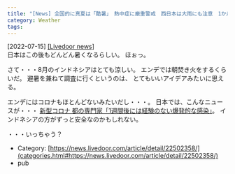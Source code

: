 ```yaml
---
title: "[News] 全国的に真夏は「酷暑」　熱中症に厳重警戒　西日本は大雨にも注意　1か月予報 ---エンデに調査を兼ねて避暑に行ってしまおうかな"
category: Weather
tags: 
---
```


[2022-07-15] [[Livedoor news]](https://news.livedoor.com/article/detail/22502358/)  
 日本はこの後もどんどん暑くなるらしい。
ほぉっ。

 さて・・・8月のインドネシアはとても涼しい。
エンデでは朝焚き火をするくらいだ。
避暑を兼ねて調査に行くというのは、
とてもいいアイデアみたいに思える。

 エンデにはコロナもほとんどないみたいだし・・・。
日本では、こんなニュースが・・・
[新型コロナ 都の専門家「1週間後には経験のない爆発的な感染」](https://www3.nhk.or.jp/news/html/20220714/k10013717341000.html)。
インドネシアの方がずっと安全なのかもしれない。

 ・・・いっちゃう？

- Category: [https://news.livedoor.com/article/detail/22502358/](categories.html#https://news.livedoor.com/article/detail/22502358/)
- pub

